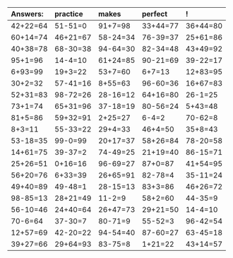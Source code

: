 | Answers: | practice | makes | perfect | ! |
| :--- | :--- | :--- | :--- | :--- |
| 42+22=64 | 51-51=0 | 91+7=98 | 33+44=77 | 36+44=80 | 
| 60+14=74 | 46+21=67 | 58-24=34 | 76-39=37 | 25+61=86 | 
| 40+38=78 | 68-30=38 | 94-64=30 | 82-34=48 | 43+49=92 | 
| 95+1=96 | 14-4=10 | 61+24=85 | 90-21=69 | 39-22=17 | 
| 6+93=99 | 19+3=22 | 53+7=60 | 6+7=13 | 12+83=95 | 
| 30+2=32 | 57-41=16 | 8+55=63 | 96-60=36 | 16+67=83 | 
| 52+31=83 | 98-72=26 | 28-16=12 | 64+16=80 | 26-1=25 | 
| 73+1=74 | 65+31=96 | 37-18=19 | 80-56=24 | 5+43=48 | 
| 81+5=86 | 59+32=91 | 2+25=27 | 6-4=2 | 70-62=8 | 
| 8+3=11 | 55-33=22 | 29+4=33 | 46+4=50 | 35+8=43 | 
| 53-18=35 | 99-0=99 | 20+17=37 | 58+26=84 | 78-20=58 | 
| 14+61=75 | 39-37=2 | 74-49=25 | 21+19=40 | 86-15=71 | 
| 25+26=51 | 0+16=16 | 96-69=27 | 87+0=87 | 41+54=95 | 
| 56+20=76 | 6+33=39 | 26+65=91 | 82-78=4 | 35-11=24 | 
| 49+40=89 | 49-48=1 | 28-15=13 | 83+3=86 | 46+26=72 | 
| 98-85=13 | 28+21=49 | 11-2=9 | 58+2=60 | 44-35=9 | 
| 56-10=46 | 24+40=64 | 26+47=73 | 29+21=50 | 14-4=10 | 
| 70-6=64 | 37-30=7 | 80-71=9 | 55-52=3 | 96-42=54 | 
| 12+57=69 | 42-20=22 | 94-54=40 | 87-60=27 | 63-45=18 | 
| 39+27=66 | 29+64=93 | 83-75=8 | 1+21=22 | 43+14=57 | 
